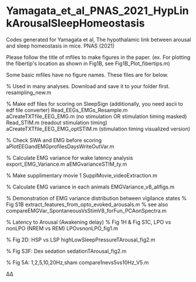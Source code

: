 # Yamagata_et_al_PNAS_2021_HypLinkArousalSleepHomeostasis
Codes generated for Yamagata et al, The hypothalamic link between arousal and sleep homeostasis in mice. PNAS (2021)



Please follow the title of mfiles to make figures in the paper.
(ex. For plotting the fibertip's location as shown in Fig1B, see Fig1B_Plot_fibertips.m)



Some basic mfiles have no figure names. These files are for below. 


% Used in many analyses. Download and save it to your folder first. 
	resampling_new.m

% Make edf files for scoring on SleepSign (additionally, you need ascii to edf file converter)
	Read_EEGs_EMGs_Resample.m
	aCreateTXTfile_EEG_EMG.m (no stimulation OR stimulation timing masked)
	Read_STIM.m (readout stimulation timing)
	aCreateTXTfile_EEG_EMG_optSTIM.m (stimulation timing visualized version)
	
% Check SWA and EMG before scoring	
	aPlotEEGandEMGprofilesDaysWriteOutVar.m

% Calculate EMG variance for wake latency analysis
	export_EMG_Variance.m
	aEMGvarianceSTIM_ty.m
	
% Make supplimentary movie 1
	SupplMovie_videoExtraction.m


% Calculate EMG variance in each animals
	EMGVariance_v8_allfigs.m

% Demonstration of EMG variance distribution between vigilance states
   % Fig S1B
	extract_features_from_opto_evoked_arousals.m
   % see also 
  	compareEMGVar_SpontaneousVsStimV8_forFun_PCAonSpectra.m
  
% Latency to Arousal (Awakening delay)
   % Fig 1H & Fig S1C, LPO vs nonLPO (NREM vs REM)
	LPOvsnonLPO_fig1.m
	
   % Fig 2D: HSP vs LSP
	highLowSleepPressureTArousal_fig2.m
	
   % Fig S3F: Dex sedation
	sedationTArousal_fig2.m
	
   % Fig 5A: 1,2,5,10,20Hz,sham
	compare1nevs5vs10Hz_V5.m


Δ∆
